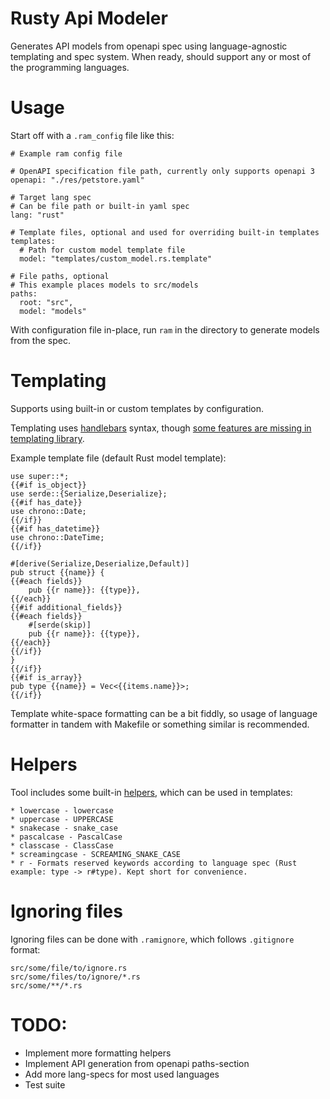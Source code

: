 # Rusty Api Modeler

Generates API models from openapi spec using language-agnostic templating and spec system. When ready, should support any or most of the programming languages.

# Usage

Start off with a `.ram_config` file like this:

```
# Example ram config file

# OpenAPI specification file path, currently only supports openapi 3
openapi: "./res/petstore.yaml"

# Target lang spec
# Can be file path or built-in yaml spec
lang: "rust"

# Template files, optional and used for overriding built-in templates
templates:
  # Path for custom model template file
  model: "templates/custom_model.rs.template"

# File paths, optional
# This example places models to src/models
paths:
  root: "src",
  model: "models"
```

With configuration file in-place, run `ram` in the directory to generate models from the spec.

# Templating

Supports using built-in or custom templates by configuration.

Templating uses [handlebars](https://handlebars-draft.knappi.org/guide) syntax, though [some features are missing in templating library](https://github.com/sunng87/handlebars-rust#limited-but-essential-control-structure-built-in).

Example template file (default Rust model template):

```
use super::*;
{{#if is_object}}
use serde::{Serialize,Deserialize};
{{#if has_date}}
use chrono::Date;
{{/if}}
{{#if has_datetime}}
use chrono::DateTime;
{{/if}}

#[derive(Serialize,Deserialize,Default)]
pub struct {{name}} {
{{#each fields}}
    pub {{r name}}: {{type}},
{{/each}}
{{#if additional_fields}}
{{#each fields}}
    #[serde(skip)]
    pub {{r name}}: {{type}},
{{/each}}
{{/if}}
}
{{/if}}
{{#if is_array}}
pub type {{name}} = Vec<{{items.name}}>;
{{/if}}
```

Template white-space formatting can be a bit fiddly, so usage of language formatter in tandem with Makefile or something similar is recommended.

# Helpers

Tool includes some built-in [helpers](https://handlebarsjs.com/block_helpers.html), which can be used in templates:
```
* lowercase - lowercase
* uppercase - UPPERCASE
* snakecase - snake_case
* pascalcase - PascalCase
* classcase - ClassCase
* screamingcase - SCREAMING_SNAKE_CASE
* r - Formats reserved keywords according to language spec (Rust example: type -> r#type). Kept short for convenience.
```

# Ignoring files

Ignoring files can be done with `.ramignore`, which follows `.gitignore` format:

```
src/some/file/to/ignore.rs
src/some/files/to/ignore/*.rs
src/some/**/*.rs
```

# TODO:
* Implement more formatting helpers
* Implement API generation from openapi paths-section
* Add more lang-specs for most used languages
* Test suite
